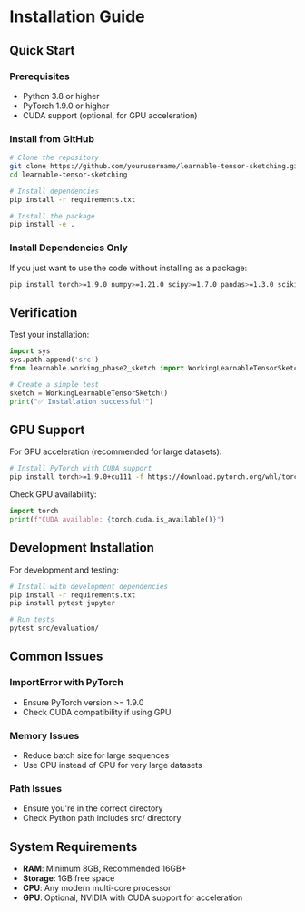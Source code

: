 # Installation Guide

## Quick Start

### Prerequisites
- Python 3.8 or higher
- PyTorch 1.9.0 or higher
- CUDA support (optional, for GPU acceleration)

### Install from GitHub

```bash
# Clone the repository
git clone https://github.com/yourusername/learnable-tensor-sketching.git
cd learnable-tensor-sketching

# Install dependencies
pip install -r requirements.txt

# Install the package
pip install -e .
```

### Install Dependencies Only

If you just want to use the code without installing as a package:

```bash
pip install torch>=1.9.0 numpy>=1.21.0 scipy>=1.7.0 pandas>=1.3.0 scikit-learn>=1.0.0 matplotlib>=3.5.0 seaborn>=0.11.0
```

## Verification

Test your installation:

```python
import sys
sys.path.append('src')
from learnable.working_phase2_sketch import WorkingLearnableTensorSketch

# Create a simple test
sketch = WorkingLearnableTensorSketch()
print("✅ Installation successful!")
```

## GPU Support

For GPU acceleration (recommended for large datasets):

```bash
# Install PyTorch with CUDA support
pip install torch>=1.9.0+cu111 -f https://download.pytorch.org/whl/torch_stable.html
```

Check GPU availability:
```python
import torch
print(f"CUDA available: {torch.cuda.is_available()}")
```

## Development Installation

For development and testing:

```bash
# Install with development dependencies
pip install -r requirements.txt
pip install pytest jupyter

# Run tests
pytest src/evaluation/
```

## Common Issues

### ImportError with PyTorch
- Ensure PyTorch version >= 1.9.0
- Check CUDA compatibility if using GPU

### Memory Issues
- Reduce batch size for large sequences
- Use CPU instead of GPU for very large datasets

### Path Issues
- Ensure you're in the correct directory
- Check Python path includes src/ directory

## System Requirements

- **RAM**: Minimum 8GB, Recommended 16GB+
- **Storage**: 1GB free space
- **CPU**: Any modern multi-core processor
- **GPU**: Optional, NVIDIA with CUDA support for acceleration